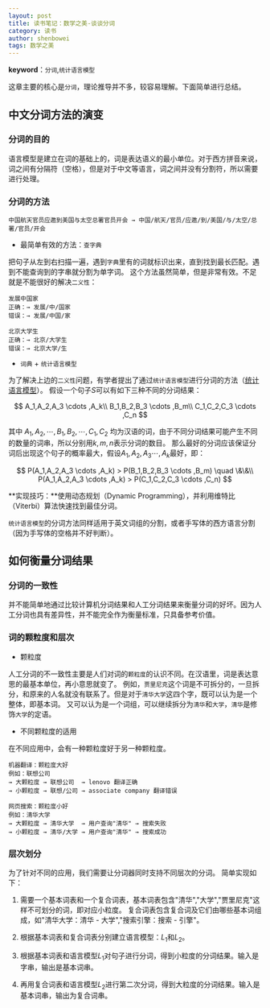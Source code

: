 ```yaml
---
layout: post
title: 读书笔记：数学之美-谈谈分词
category: 读书
author: shenbowei
tags: 数学之美
---
```


**keyword**：`分词`,`统计语言模型`

这章主要的核心是`分词`，理论推导并不多，较容易理解。下面简单进行总结。

## 中文分词方法的演变

### 分词的目的

语言模型是建立在词的基础上的，词是表达语义的最小单位。对于西方拼音来说，词之间有分隔符（空格），但是对于中文等语言，词之间并没有分割符，所以需要进行处理。

### 分词的方法

```
中国航天官员应邀到美国与太空总署官员开会 → 中国/航天/官员/应邀/到/美国/与/太空/总署/官员/开会
```

- 最简单有效的方法：`查字典`

把句子从左到右扫描一遍，遇到`字典`里有的词就标识出来，直到找到最长匹配。遇到不能查询到的字串就分割为单字词。
这个方法虽然简单，但是非常有效。不足就是不能很好的解决`二义性`：

```
发展中国家
正确：→ 发展/中/国家
错误：→ 发展/中国/家

北京大学生
正确：→ 北京/大学生
错误：→ 北京大学/生
```

- `词典` + `统计语言模型`

为了解决上边的`二义性`问题，有学者提出了通过`统计语言模型`进行分词的方法（[统计语言模型](https://shenbowei.github.io/2016/10/22/beauty-of-math-chapter3.html "跳转")）。
假设一个句子$S$可以有如下三种不同的分词结果：

$$
A_1,A_2,A_3 \cdots ,A_k\\
B_1,B_2,B_3 \cdots ,B_m\\
C_1,C_2,C_3 \cdots ,C_n
$$

其中 $A_1,A_2,\cdots,B_1,B_2,\cdots,C_1,C_2$ 均为汉语的词，由于不同分词结果可能产生不同的数量的词串，所以分别用$k,m,n$表示分词的数目。
那么最好的分词应该保证分词后出现这个句子的概率最大，假设$A_1,A_2,A_3 \cdots ,A_k$最好，即：

$$
P(A_1,A_2,A_3 \cdots ,A_k) > P(B_1,B_2,B_3 \cdots ,B_m) \quad \&\&\\
P(A_1,A_2,A_3 \cdots ,A_k) > P(C_1,C_2,C_3 \cdots ,C_n)
$$

**实现技巧：**使用动态规划（Dynamic Programming），并利用维特比（Viterbi）算法快速找到最佳分词。

`统计语言模型`的分词方法同样适用于英文词组的分割，或者手写体的西方语言分割（因为手写体的空格并不好判断）。


## 如何衡量分词结果

### 分词的一致性

并不能简单地通过比较计算机分词结果和人工分词结果来衡量分词的好坏。因为人工分词也具有差异性，并不能完全作为衡量标准，只具备参考价值。

### 词的颗粒度和层次

- 颗粒度

人工分词的不一致性主要是人们对词的`颗粒度`的认识不同。在汉语里，词是表达意思的最基本单位，再小意思就变了。
例如，`贾里尼克`这个词是不可拆分的，一旦拆分，和原来的人名就没有联系了。但是对于`清华大学`这四个字，既可以认为是一个整体，即基本词。
又可以认为是一个词组，可以继续拆分为`清华`和`大学`，`清华`是修饰`大学`的定语。

- 不同颗粒度的适用

在不同应用中，会有一种颗粒度好于另一种颗粒度。

```
机器翻译：颗粒度大好
例如：联想公司
→ 大颗粒度 → 联想公司  → lenovo 翻译正确
→ 小颗粒度 → 联想/公司 → associate company 翻译错误
		 
网页搜索：颗粒度小好
例如：清华大学
→ 大颗粒度 → 清华大学  → 用户查询"清华" → 搜索失败
→ 小颗粒度 → 清华/大学 → 用户查询"清华" → 搜索成功
```

### 层次划分

为了针对不同的应用，我们需要让分词器同时支持不同层次的分词。
简单实现如下：

1. 需要一个基本词表和一个复合词表，基本词表包含"清华","大学","贾里尼克"这样不可划分的词，即对应小粒度。
复合词表包含复合词及它们由哪些基本词组成，如"清华大学：清华 - 大学","搜索引擎：搜索 - 引擎"。

2. 根据基本词表和复合词表分别建立语言模型：$L_1$和$L_2$。

3. 根据基本词表和语言模型$L_1$对句子进行分词，得到小粒度的分词结果。输入是字串，输出是基本词串。

4. 再用复合词表和语言模型$L_2$进行第二次分词，得到大粒度的分词结果。输入是基本词串，输出为复合词串。






